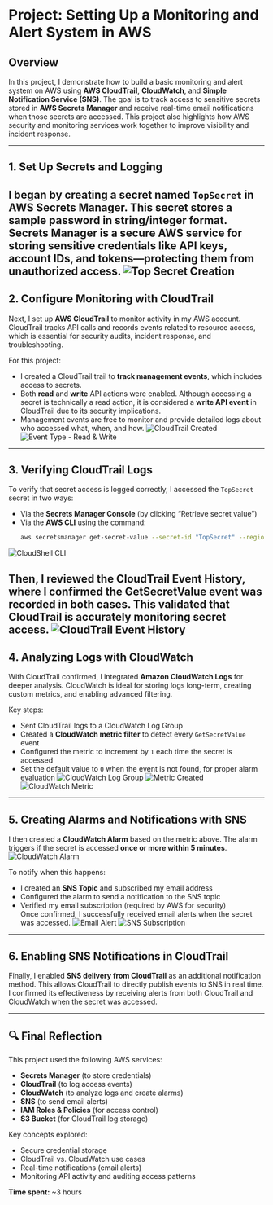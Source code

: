 # Project: Setting Up a Monitoring and Alert System in AWS

## Overview  
In this project, I demonstrate how to build a basic monitoring and alert system on AWS using **AWS CloudTrail**, **CloudWatch**, and **Simple Notification Service (SNS)**. The goal is to track access to sensitive secrets stored in **AWS Secrets Manager** and receive real-time email notifications when those secrets are accessed. This project also highlights how AWS security and monitoring services work together to improve visibility and incident response.

---

## 1. Set Up Secrets and Logging  
I began by creating a secret named `TopSecret` in **AWS Secrets Manager**. This secret stores a sample password in string/integer format.  
Secrets Manager is a secure AWS service for storing sensitive credentials like API keys, account IDs, and tokens—protecting them from unauthorized access.
![Top Secret Creation](CS/topsecret-creation.png)
---

## 2. Configure Monitoring with CloudTrail 
Next, I set up **AWS CloudTrail** to monitor activity in my AWS account. CloudTrail tracks API calls and records events related to resource access, which is essential for security audits, incident response, and troubleshooting.

For this project:
- I created a CloudTrail trail to **track management events**, which includes access to secrets.
- Both **read** and **write** API actions were enabled. Although accessing a secret is technically a read action, it is considered a **write API event** in CloudTrail due to its security implications.
- Management events are free to monitor and provide detailed logs about who accessed what, when, and how.
![CloudTrail Created](CS/cloudtrail-created.png)
![Event Type - Read & Write](CS/event-type-r-w.png)

---

## 3. Verifying CloudTrail Logs  
To verify that secret access is logged correctly, I accessed the `TopSecret` secret in two ways:
- Via the **Secrets Manager Console** (by clicking “Retrieve secret value”)
- Via the **AWS CLI** using the command:  
  ```bash
  aws secretsmanager get-secret-value --secret-id "TopSecret" --region us-east-1
  ```
![CloudShell CLI](CS/cloudshell-cli.png)

Then, I reviewed the **CloudTrail Event History**, where I confirmed the **GetSecretValue** event was recorded in both cases. This validated that CloudTrail is accurately monitoring secret access.
![CloudTrail Event History](CS/cloudtrail-event-history.png)
---

## 4. Analyzing Logs with CloudWatch  
With CloudTrail confirmed, I integrated **Amazon CloudWatch Logs** for deeper analysis. CloudWatch is ideal for storing logs long-term, creating custom metrics, and enabling advanced filtering.

Key steps:
- Sent CloudTrail logs to a CloudWatch Log Group  
- Created a **CloudWatch metric filter** to detect every `GetSecretValue` event  
- Configured the metric to increment by `1` each time the secret is accessed  
- Set the default value to `0` when the event is not found, for proper alarm evaluation
![CloudWatch Log Group](CS/cloudwatch-log-group.png)
![Metric Created](CS/cw-metric-created.png)
![CloudWatch Metric](CS/cloudwatch-metric.png)
---

## 5. Creating Alarms and Notifications with SNS  
I then created a **CloudWatch Alarm** based on the metric above. The alarm triggers if the secret is accessed **once or more within 5 minutes**.
![CloudWatch Alarm](CS/alarm-created.png)

To notify when this happens:
- I created an **SNS Topic** and subscribed my email address  
- Configured the alarm to send a notification to the SNS topic  
- Verified my email subscription (required by AWS for security)  
Once confirmed, I successfully received email alerts when the secret was accessed.
![Email Alert](CS/email-alert.png)
![SNS Subscription](CS/subscription-confirmed.png)

---

## 6. Enabling SNS Notifications in CloudTrail  
Finally, I enabled **SNS delivery from CloudTrail** as an additional notification method. This allows CloudTrail to directly publish events to SNS in real time. I confirmed its effectiveness by receiving alerts from both CloudTrail and CloudWatch when the secret was accessed.

---

## 🔍 Final Reflection  
This project used the following AWS services:  
- **Secrets Manager** (to store credentials)  
- **CloudTrail** (to log access events)  
- **CloudWatch** (to analyze logs and create alarms)  
- **SNS** (to send email alerts)  
- **IAM Roles & Policies** (for access control)  
- **S3 Bucket** (for CloudTrail log storage)  

Key concepts explored:  
- Secure credential storage  
- CloudTrail vs. CloudWatch use cases  
- Real-time notifications (email alerts)  
- Monitoring API activity and auditing access patterns  

**Time spent:** ~3 hours
